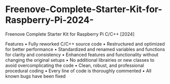# Freenove-Complete-Starter-Kit-for-Raspberry-Pi-2024-
Freenove Complete Starter Kit for Raspberry Pi C/C++ [2024]

Features
• Fully reworked C/C++ source code
• Restructured and optimized for better performance
• Standardized and renamed variables and functions for clarity and consistency
• Enhanced features and functionality without changing the original setups
• No additional librairies or new classes to avoid overcomplicating the code
• Clean, robust, and professional procedural coding
• Every line of code is thoroughly commented
• All known bugs have been fixed
